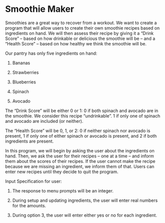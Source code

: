 # Smoothie Maker

Smoothies are a great way to recover from a workout. We want to create a program that will allow users to create their own smoothie recipes based on ingredients on hand. We will then assess their recipe by giving it a “Drink Score” – based on how drinkable or delicious the smoothie will be – and a “Health Score” – based on how healthy we think the smoothie will be.

Our pantry has only five ingredients on hand:

1. Bananas

2. Strawberries

3. Blueberries

4. Spinach

5. Avocado

The “Drink Score” will be either 0 or 1: 0 if both spinach and avocado are in the smoothie. We consider this recipe “undrinkable”. 1 if only one of spinach and avocado are included (or neither).

The “Health Score” will be 0, 1, or 2: 0 if neither spinach nor avocado is present, 1 if only one of either spinach or avocado is present, and 2 if both ingredients are present.

In this program, we will begin by asking the user about the ingredients on hand. Then, we ask the user for their recipes – one at a time – and inform them about the scores of their recipes. If the user cannot make the recipe because we are missing an ingredient, we inform them of that. Users can enter new recipes until they decide to quit the program.

Input Specification for user:

1. The response to menu prompts will be an integer.

2. During setup and updating ingredients, the user will enter real numbers for the amounts.

3. During option 3, the user will enter either yes or no for each ingredient.
